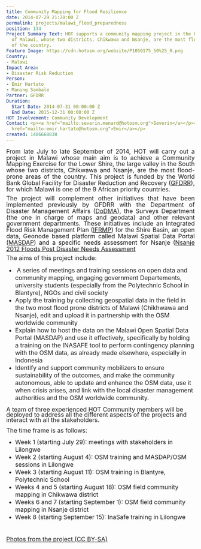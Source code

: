 ```yaml
---
title: Community Mapping for Flood Resilience
date: 2014-07-29 21:20:00 Z
permalink: projects/malawi_flood_preparedness
position: 134
Project Summary Text: HOT supports a community mapping project in the Lower Shire
  of Malawi, whose two districts, Chikwawa and Nsanje, are the most flood-prone areas
  of the country.
Feature Image: https://cdn.hotosm.org/website/P1050175_50%25_0.png
Country:
- Malawi
Impact Area:
- Disaster Risk Reduction
Person:
- Emir Hartato
- Maning Sambale
Partner: GFDRR
Duration:
  Start Date: 2014-07-31 00:00:00 Z
  End Date: 2015-12-31 00:00:00 Z
HOT Involvement: Community Development
Contact: <p><a href="mailto:severin.menard@hotosm.org">Severin</a></p><p><a href="mailto:emmanuel.sambale@hotosm.org">Maning</a></p><p><a
  href="mailto:emir.hartato@hotosm.org">Emir</a></p>
created: 1406668838
---
```


<p style="margin-top: 0.08in; margin-bottom: 0.08in; line-height: 120%;" align="justify"><font style="font-size: 12pt;" size="3">From late July to late September of 2014, HOT will carry out a project in Malawi whose main aim is to achieve a Community Mapping Exercise for the Lower Shire, the large valley in the South whose two districts, </font><font style="font-size: 12pt;" size="3">Chikwawa and Nsanje, </font><font style="font-size: 12pt;" size="3">are the most </font><font style="font-size: 12pt;" size="3">flood-</font><font style="font-size: 12pt;" size="3">prone</font><font style="font-size: 12pt;" size="3"> areas</font><font style="font-size: 12pt;" size="3"> of </font><font style="font-size: 12pt;" size="3">the country. This project is funded by the World Bank </font><font style="font-size: 12pt;" size="3">Global Facility for Disaster Reduction and Recovery (<a href="https://www.gfdrr.org/about_gfdrr">GFDRR</a>), </font><font style="font-size: 12pt;" size="3">for which</font><font style="font-size: 12pt;" size="3"> Malawi is one of the 9 African priority countries. </font></p><p style="margin-top: 0.08in; margin-bottom: 0.08in; line-height: 120%;" align="justify"><font style="font-size: 12pt;" size="3">The </font><font style="font-size: 12pt;" size="3">project </font><font style="font-size: 12pt;" size="3">will complement </font><font style="font-size: 12pt;" size="3">other i</font><font style="font-size: 12pt;" size="3">nitiatives that have been implemented </font><font style="font-size: 12pt;" size="3">previously by</font><font style="font-size: 12pt;" size="3"> GFDRR </font><font style="font-size: 12pt;" size="3">with</font><font style="font-size: 12pt;" size="3"> the Department of Disaster Management Affairs (<a href="http://www.preventionweb.net/english/professional/contacts/profile.php?id=4495">DoDMA</a>), </font><font style="font-size: 12pt;" size="3">the </font><font style="font-size: 12pt;" size="3">Surveys Department </font><font style="font-size: 12pt;" size="3">(the one in charge of maps and geodata) </font><font style="font-size: 12pt;" size="3">and other relevant government departments. These initiatives include </font><font style="font-size: 12pt;" size="3">an</font><font style="font-size: 12pt;" size="3"> Integrated Flood Risk Management Plan (<a href="http://www.google.com/url?sa=t&amp;rct=j&amp;q=&amp;esrc=s&amp;source=web&amp;cd=6&amp;ved=0CD4QFjAF&amp;url=http%3A%2F%2Fwww.masdap.mw%2Fdocuments%2F183%2Fdownload&amp;ei=GRPYU-j7HoPP0QWJzoHQBA&amp;usg=AFQjCNEcNQfWUF4tBu8f4jPMacU-30-l7Q&amp;sig2=P__fCK9hiQhz9MNKfUrkZw&amp;bvm=bv.71778758,d.d2k">IFRMP</a>) for the Shire Basin, </font><font style="font-size: 12pt;" size="3">an open data, Geonode based platform called</font><font style="font-size: 12pt;" size="3"> Malawi Spatial Data Portal (<a href="http://www.masdap.mw/">MASDAP</a>) and </font><font style="font-size: 12pt;" size="3">a specific needs assessment for Nsanje (</font><a href="https://gfdrr.org/sites/gfdrr.org/files/Malawi_Nsanje_District_Disaster_Impact_Assessment_2012_Full.pdf"><font style="font-size: 12pt;" size="3">Nsanje 2012 Floods Post Disaster Needs Assessment</font></a>
<p style="margin-top: 0.08in; margin-bottom: 0.08in; line-height: 120%;" align="justify"><font style="font-size: 12pt;" size="3">The aims of this project include:</p><ul><li>&nbsp;A series of meetings and training sessions on open data and community mapping, engaging government Departements, university students (especially from the Polytechnic School in Blantyre), NGOs and civil society</li><li>Apply the training by collecting geospatial data in the field in the two most flood prone districts of Malawi (Chikhwawa and Nsanje), edit and upload it in partnership with the OSM worldwide community</li><li>Explain how to host the data on the Malawi Open Spatial Data Portal (MASDAP) and use it effectively, specifically by holding a training on the INASAFE tool to perform contingency planning with the OSM data, as already made elsewhere, especially in Indonesia</li><li>Identify and support community mobilizers to ensure sustainability of the outcomes, and make the community autonomous, able to update and enhance the OSM data, use it when crisis arises, and link with the local disaster management authorities and the OSM worldwide community.</li></ul><p style="margin-bottom: 0in; line-height: 100%;">A team of three experienced HOT Community members will be deployed to address all the different aspects of the projects and interact with all the stakeholders.</p><p style="margin-bottom: 0in; line-height: 100%;">The time frame is as follows:</p><ul><li>Week 1 (starting July 29): meetings with stakeholders in Lilongwe</li><li>Week 2 (starting August 4): OSM training and MASDAP/OSM sessions in Lilongwe</li><li>Week 3 (starting August 11): OSM training in Blantyre, Polytechnic School</li><li>Weeks 4 and 5 (starting August 18): OSM field community mapping in Chikwawa district</li><li>Weeks 6 and 7 (starting September 1): OSM field community mapping in Nsanje district</li><li>Week 8 (starting September 15): InaSafe training in Lilongwe</li></ul><p style="margin-bottom: 0in; line-height: 100%;">&nbsp;</p><p style="margin-bottom: 0in; line-height: 100%;"><a href="https://flic.kr/s/aHsk3qRQWG" target="_blank">Photos from the project (CC BY-SA)</a></p><p>&nbsp;</p>
